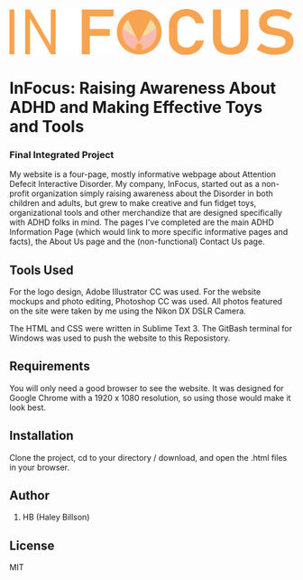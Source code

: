 ![logo]( /images/infocus_logo.svg "InFocus Logo")

# InFocus: Raising Awareness About ADHD and Making Effective Toys and Tools 

### Final Integrated Project

My website is a four-page, mostly informative webpage about Attention Defecit Interactive Disorder. My company, InFocus, started out as a non-profit organization simply raising awareness about the Disorder in both children and adults, but grew to make creative and fun fidget toys, organizational tools and other merchandize that are designed specifically with ADHD folks in mind. The pages I've completed are the main ADHD Information Page (which would link to more specific informative pages and facts), the About Us page and the (non-functional) Contact Us page. 

## Tools Used

For the logo design, Adobe Illustrator CC was used. For the website mockups and photo editing, Photoshop CC was used. All photos featured on the site were taken by me using the Nikon DX DSLR Camera. 

The HTML and CSS were written in Sublime Text 3. The GitBash terminal for Windows was used to push the website to this Reposistory. 

## Requirements

You will only need a good browser to see the website. It was designed for Google Chrome with a 1920 x 1080 resolution, so using those would make it look best. 

## Installation

Clone the project, cd to your directory / download, and open the .html files in your browser.

## Author

1. HB (Haley Billson)

## License

MIT